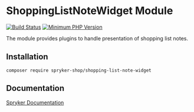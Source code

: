 # ShoppingListNoteWidget Module
[![Build Status](https://travis-ci.org/spryker-shop/shopping-list-note-widget.svg)](https://travis-ci.org/spryker-shop/shopping-list-note-widget)
[![Minimum PHP Version](https://img.shields.io/badge/php-%3E%3D%207.2-8892BF.svg)](https://php.net/)

The module provides plugins to handle presentation of shopping list notes.

## Installation

```
composer require spryker-shop/shopping-list-note-widget
```

## Documentation

[Spryker Documentation](https://academy.spryker.com/developing_with_spryker/module_guide/modules.html)
